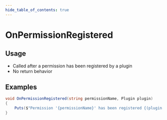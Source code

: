 ```yaml
---
hide_table_of_contents: true
---
```


# OnPermissionRegistered

## Usage

* Called after a permission has been registered by a plugin
* No return behavior

## Examples

```csharp
void OnPermissionRegistered(string permissionName, Plugin plugin)
{
    Puts($"Permission '{permissionName}' has been registered {(plugin != null ? $"by {plugin.Title}" : "")}");
}
```
